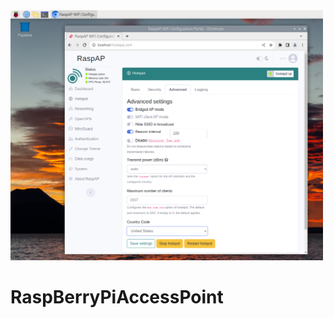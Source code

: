 <img src="https://github.com/IESValledelSol/RaspBerryPiAccessPoint/blob/master/F8P569BLE9YZOD3.png" width="500px">

# RaspBerryPiAccessPoint

